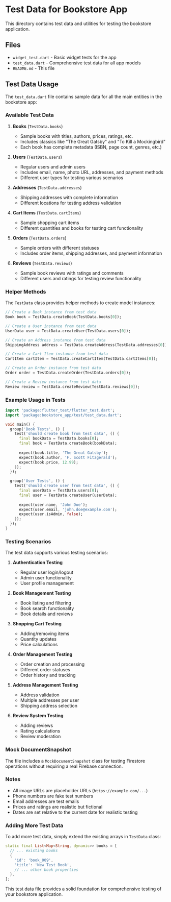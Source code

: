 # Test Data for Bookstore App

This directory contains test data and utilities for testing the bookstore application.

## Files

- `widget_test.dart` - Basic widget tests for the app
- `test_data.dart` - Comprehensive test data for all app models
- `README.md` - This file

## Test Data Usage

The `test_data.dart` file contains sample data for all the main entities in the bookstore app:

### Available Test Data

1. **Books** (`TestData.books`)
   - Sample books with titles, authors, prices, ratings, etc.
   - Includes classics like "The Great Gatsby" and "To Kill a Mockingbird"
   - Each book has complete metadata (ISBN, page count, genres, etc.)

2. **Users** (`TestData.users`)
   - Regular users and admin users
   - Includes email, name, photo URL, addresses, and payment methods
   - Different user types for testing various scenarios

3. **Addresses** (`TestData.addresses`)
   - Shipping addresses with complete information
   - Different locations for testing address validation

4. **Cart Items** (`TestData.cartItems`)
   - Sample shopping cart items
   - Different quantities and books for testing cart functionality

5. **Orders** (`TestData.orders`)
   - Sample orders with different statuses
   - Includes order items, shipping addresses, and payment information

6. **Reviews** (`TestData.reviews`)
   - Sample book reviews with ratings and comments
   - Different users and ratings for testing review functionality

### Helper Methods

The `TestData` class provides helper methods to create model instances:

```dart
// Create a Book instance from test data
Book book = TestData.createBook(TestData.books[0]);

// Create a User instance from test data
UserData user = TestData.createUser(TestData.users[0]);

// Create an Address instance from test data
ShippingAddress address = TestData.createAddress(TestData.addresses[0]);

// Create a Cart Item instance from test data
CartItem cartItem = TestData.createCartItem(TestData.cartItems[0]);

// Create an Order instance from test data
Order order = TestData.createOrder(TestData.orders[0]);

// Create a Review instance from test data
Review review = TestData.createReview(TestData.reviews[0]);
```

### Example Usage in Tests

```dart
import 'package:flutter_test/flutter_test.dart';
import 'package:bookstore_app/test/test_data.dart';

void main() {
  group('Book Tests', () {
    test('should create book from test data', () {
      final bookData = TestData.books[0];
      final book = TestData.createBook(bookData);
      
      expect(book.title, 'The Great Gatsby');
      expect(book.author, 'F. Scott Fitzgerald');
      expect(book.price, 12.99);
    });
  });

  group('User Tests', () {
    test('should create user from test data', () {
      final userData = TestData.users[0];
      final user = TestData.createUser(userData);
      
      expect(user.name, 'John Doe');
      expect(user.email, 'john.doe@example.com');
      expect(user.isAdmin, false);
    });
  });
}
```

### Testing Scenarios

The test data supports various testing scenarios:

1. **Authentication Testing**
   - Regular user login/logout
   - Admin user functionality
   - User profile management

2. **Book Management Testing**
   - Book listing and filtering
   - Book search functionality
   - Book details and reviews

3. **Shopping Cart Testing**
   - Adding/removing items
   - Quantity updates
   - Price calculations

4. **Order Management Testing**
   - Order creation and processing
   - Different order statuses
   - Order history and tracking

5. **Address Management Testing**
   - Address validation
   - Multiple addresses per user
   - Shipping address selection

6. **Review System Testing**
   - Adding reviews
   - Rating calculations
   - Review moderation

### Mock DocumentSnapshot

The file includes a `MockDocumentSnapshot` class for testing Firestore operations without requiring a real Firebase connection.

### Notes

- All image URLs are placeholder URLs (`https://example.com/...`)
- Phone numbers are fake test numbers
- Email addresses are test emails
- Prices and ratings are realistic but fictional
- Dates are set relative to the current date for realistic testing

### Adding More Test Data

To add more test data, simply extend the existing arrays in `TestData` class:

```dart
static final List<Map<String, dynamic>> books = [
  // ... existing books
  {
    'id': 'book_009',
    'title': 'New Test Book',
    // ... other book properties
  },
];
```

This test data file provides a solid foundation for comprehensive testing of your bookstore application. 